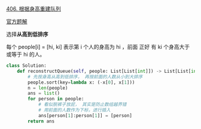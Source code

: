 [406. 根据身高重建队列](https://leetcode-cn.com/problems/queue-reconstruction-by-height/)

[官方题解](https://leetcode-cn.com/problems/queue-reconstruction-by-height/solution/gen-ju-shen-gao-zhong-jian-dui-lie-by-leetcode-sol/)

选择**从高到低排序**

每个 people[i] = [hi, ki] 表示第 i 个人的身高为 hi ，前面 正好 有 ki 个身高大于或等于 hi 的人。

```python
class Solution:
    def reconstructQueue(self, people: List[List[int]]) -> List[List[int]]:
        # 先按身高从高到低排序， 再按前面的人数从小到大排序
        people.sort(key=lambda x: (-x[0], x[1])) 
        n = len(people)
        ans = list()
        for person in people:
        	# 看似脱裤子放屁， 其实是防止数组越界错
        	# 用前面的人数作为下标，进行插入
            ans[person[1]:person[1]] = [person]
        return ans
```